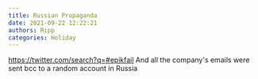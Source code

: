 ```yaml
---
title: Russian Propaganda
date: 2021-09-22 12:22:21
authors: Ripp
categories: Holiday
---
```


 https://twitter.com/search?q=#epikfail
And all the company's emails were sent bcc to a random account in Russia